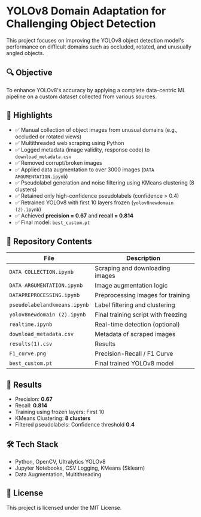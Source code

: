 
# YOLOv8 Domain Adaptation for Challenging Object Detection

This project focuses on improving the YOLOv8 object detection model's performance on difficult domains such as occluded, rotated, and unusually angled objects.

## 🔍 Objective
To enhance YOLOv8's accuracy by applying a complete data-centric ML pipeline on a custom dataset collected from various sources.

## 📌 Highlights
- ✅ Manual collection of object images from unusual domains (e.g., occluded or rotated views)
- ✅ Multithreaded web scraping using Python
- ✅ Logged metadata (image validity, response code) to `download_metadata.csv`
- ✅ Removed corrupt/broken images
- ✅ Applied data augmentation to over 3000 images (`DATA ARGUMENTATION.ipynb`)
- ✅ Pseudolabel generation and noise filtering using KMeans clustering (8 clusters)
- ✅ Retained only high-confidence pseudolabels (confidence > 0.4)
- ✅ Retrained YOLOv8 with first 10 layers frozen (`yolov8newdomain (2).ipynb`)
- ✅ Achieved **precision = 0.67** and **recall = 0.814**
- ✅ Final model: `best_custom.pt`

## 📁 Repository Contents
| File                          | Description                              |
|-------------------------------|------------------------------------------|
| `DATA COLLECTION.ipynb`       | Scraping and downloading images          |
| `DATA ARGUMENTATION.ipynb`    | Image augmentation logic                 |
| `DATAPREPROCESSING.ipynb`     | Preprocessing images for training        |
| `pseudolabelandkmeans.ipynb`  | Label filtering and clustering           |
| `yolov8newdomain (2).ipynb`   | Final training script with freezing      |
| `realtime.ipynb`              | Real-time detection (optional)           |
| `download_metadata.csv`       | Metadata of scraped images               |
| `results(1).csv`              | Results                                  |
| `F1_curve.png`                | Precision-Recall / F1 Curve              |
| `best_custom.pt`              | Final trained YOLOv8 model               |

## 🚀 Results
- Precision: **0.67**
- Recall: **0.814**
- Training using frozen layers: First 10
- KMeans Clustering: **8 clusters**
- Filtered pseudolabels: Confidence threshold **0.4**

## 🛠️ Tech Stack
- Python, OpenCV, Ultralytics YOLOv8
- Jupyter Notebooks, CSV Logging, KMeans (Sklearn)
- Data Augmentation, Multithreading

## 📄 License
This project is licensed under the MIT License.
